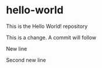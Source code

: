 # hello-world
This is the Hello World! repository

This is a change. A commit will follow

New line

Second new line